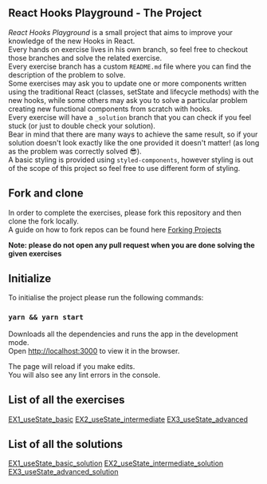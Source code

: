 ## React Hooks Playground - The Project

_React Hooks Playground_ is a small project that aims to improve your knowledge of the new Hooks in React.<br>
Every hands on exercise lives in his own branch, so feel free to checkout those branches and solve the related exercise.<br>
Every exercise branch has a custom `README.md` file where you can find the description of the problem to solve.<br>
Some exercises may ask you to update one or more components written using the traditional React (classes, setState and lifecycle methods) with the new hooks, while some others may ask you to solve a particular problem creating new functional components from scratch with hooks.<br>
Every exercise will have a `_solution` branch that you can check if you feel stuck (or just to double check your solution).<br>
Bear in mind that there are many ways to achieve the same result, so if your solution doesn't look exactly like the one provided it doesn't matter! (as long as the problem was correctly solved 😎).<br>
A basic styling is provided using `styled-components`, however styling is out of the scope of this project so feel free to use different form of styling.

## Fork and clone

In order to complete the exercises, please fork this repository and then clone the fork locally.<br>
A guide on how to fork repos can be found here [Forking Projects](https://guides.github.com/activities/forking/)<br>

**Note: please do not open any pull request when you are done solving the given exercises**

## Initialize

To initialise the project please run the following commands:

### `yarn && yarn start`

Downloads all the dependencies and runs the app in the development mode.<br>
Open [http://localhost:3000](http://localhost:3000) to view it in the browser.

The page will reload if you make edits.<br>
You will also see any lint errors in the console.

## List of all the exercises

[EX1_useState_basic](https://github.com/stefanolepera/react-hooks-playground/tree/EX1_useState_basic)
[EX2_useState_intermediate](https://github.com/stefanolepera/react-hooks-playground/tree/EX2_useState_intermediate)
[EX3_useState_advanced](https://github.com/stefanolepera/react-hooks-playground/tree/EX3_useState_advanced)

## List of all the solutions

[EX1_useState_basic_solution](https://github.com/stefanolepera/react-hooks-playground/tree/EX1_useState_basic_solution)
[EX2_useState_intermediate_solution](https://github.com/stefanolepera/react-hooks-playground/tree/EX2_useState_intermediate_solution)
[EX3_useState_advanced_solution](https://github.com/stefanolepera/react-hooks-playground/tree/EX3_useState_advanced_solution)
